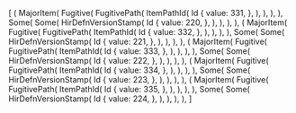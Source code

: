 [
    (
        MajorItem(
            Fugitive(
                FugitivePath(
                    ItemPathId(
                        Id {
                            value: 331,
                        },
                    ),
                ),
            ),
        ),
        Some(
            Some(
                HirDefnVersionStamp(
                    Id {
                        value: 220,
                    },
                ),
            ),
        ),
    ),
    (
        MajorItem(
            Fugitive(
                FugitivePath(
                    ItemPathId(
                        Id {
                            value: 332,
                        },
                    ),
                ),
            ),
        ),
        Some(
            Some(
                HirDefnVersionStamp(
                    Id {
                        value: 221,
                    },
                ),
            ),
        ),
    ),
    (
        MajorItem(
            Fugitive(
                FugitivePath(
                    ItemPathId(
                        Id {
                            value: 333,
                        },
                    ),
                ),
            ),
        ),
        Some(
            Some(
                HirDefnVersionStamp(
                    Id {
                        value: 222,
                    },
                ),
            ),
        ),
    ),
    (
        MajorItem(
            Fugitive(
                FugitivePath(
                    ItemPathId(
                        Id {
                            value: 334,
                        },
                    ),
                ),
            ),
        ),
        Some(
            Some(
                HirDefnVersionStamp(
                    Id {
                        value: 223,
                    },
                ),
            ),
        ),
    ),
    (
        MajorItem(
            Fugitive(
                FugitivePath(
                    ItemPathId(
                        Id {
                            value: 335,
                        },
                    ),
                ),
            ),
        ),
        Some(
            Some(
                HirDefnVersionStamp(
                    Id {
                        value: 224,
                    },
                ),
            ),
        ),
    ),
]